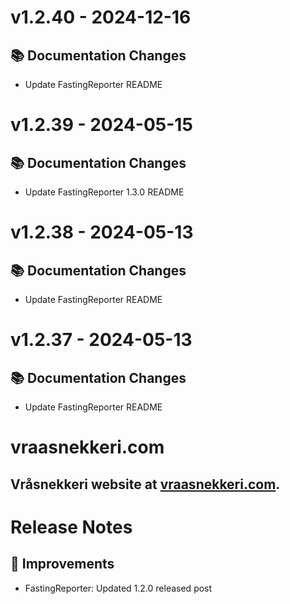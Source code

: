 # v1.2.40 - 2024-12-16
## 📚 Documentation Changes
- Update FastingReporter README

# v1.2.39 - 2024-05-15
## 📚 Documentation Changes
- Update FastingReporter 1.3.0 README

# v1.2.38 - 2024-05-13
## 📚 Documentation Changes
- Update FastingReporter README

# v1.2.37 - 2024-05-13
## 📚 Documentation Changes
- Update FastingReporter README

# vraasnekkeri.com
## Vråsnekkeri website at [vraasnekkeri.com](https://www.vraasnekkeri.com).

# Release Notes
## 🔨 Improvements
- FastingReporter: Updated 1.2.0 released post
